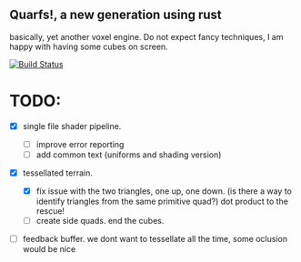 
## Quarfs!, a new generation using rust

basically, yet another voxel engine.
Do not expect fancy techniques, I am happy with having some cubes on screen.

[![Build Status](https://travis-ci.org/LuisAyuso/rquarfs.svg?branch=master)](https://travis-ci.org/LuisAyuso/rquarfs)

# TODO:
- [x] single file shader pipeline. 
    - [ ] improve error reporting
    - [ ] add common text (uniforms and shading version)
- [x] tessellated terrain. 
    - [x] fix issue with the two triangles, one up, one down. (is there a way to identify triangles from the same primitive quad?) dot product to the rescue!
    - [ ] create side quads. end the cubes.
- [ ] feedback buffer. we dont want to tessellate all the time, some oclusion would be nice


